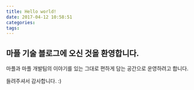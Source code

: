 ```yaml
---
title: Hello world!
date: 2017-04-12 10:58:51
categories:
tags:
---
```

## 마플 기술 블로그에 오신 것을 환영합니다.

마플과 마플 개발팀의 이야기를 있는 그대로 편하게 담는 공간으로 운영하려고 합니다.

들려주셔서 감사합니다. :)